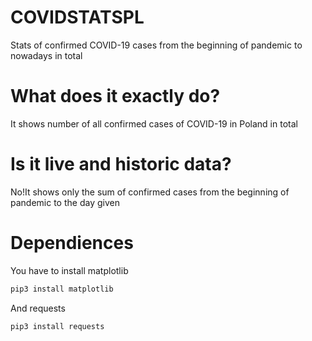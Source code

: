 # COVIDSTATSPL
Stats of confirmed COVID-19 cases from the beginning of pandemic to nowadays in total
# What does it exactly do?
It shows number of all confirmed cases of COVID-19 in Poland in total
# Is it live and historic data?
No!It shows only the sum of confirmed cases from the beginning of pandemic to the day given

# Dependiences

You have to install matplotlib 

```bash
pip3 install matplotlib
```
And requests


```bash
pip3 install requests
```
